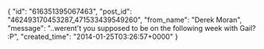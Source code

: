  {
   "id": "616351395067463",
   "post_id": "462493170453287_471533439549260",
   "from_name": "Derek Moran",
   "message": "..werent't you supposed to be on the following week with Gail? :P",
   "created_time": "2014-01-25T03:26:57+0000"
 }
